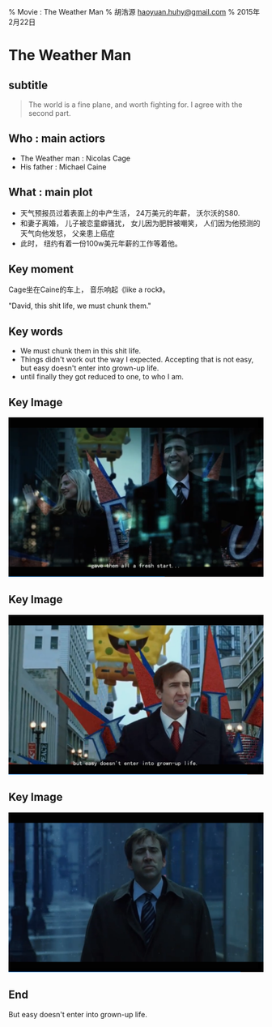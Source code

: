 % Movie : The Weather Man 
% 胡浩源 haoyuan.huhy@gmail.com
% 2015年2月22日

# The Weather Man

## subtitle
> The world is a fine plane, and worth fighting for. I agree with the second part.

## Who : main actiors

- The Weather man : Nicolas Cage
- His father : Michael Caine

## What : main plot
- 天气预报员过着表面上的中产生活， 24万美元的年薪， 沃尔沃的S80.
- 和妻子离婚， 儿子被恋童癖骚扰， 女儿因为肥胖被嘲笑， 人们因为他预测的天气向他发怒， 父亲患上癌症
- 此时， 纽约有着一份100w美元年薪的工作等着他。

## Key moment
Cage坐在Caine的车上， 音乐响起《like a rock》。

"David, this shit life, we must chunk them."

## Key words
- We must chunk them in this shit life.
- Things didn't work out the way I expected. Accepting that is not easy, but easy doesn't enter into grown-up life.
- until finally they got reduced to one, to who I am.

## Key Image

![一个梦想中的大团圆结局](./images/movie_weather_man_dream.png)

## Key Image

![一个看起来也不是那么丧气的现实结局](./images/movie_weather_man_real.png)

## Key Image

![This is who I am, a weather man](./images/movie_weather_man_who_i_am.png)

## End

But easy doesn't enter into grown-up life.
